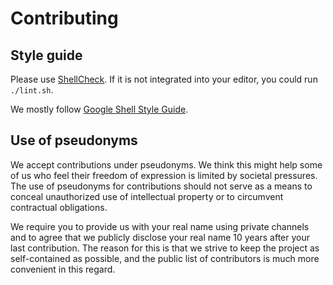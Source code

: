 # Contributing

## Style guide

Please use [ShellCheck](https://www.shellcheck.net/). If it is not integrated into your editor, you could run `./lint.sh`.

We mostly follow [Google Shell Style Guide](https://google.github.io/styleguide/shellguide.html).

## Use of pseudonyms

We accept contributions under pseudonyms. We think this might help some of us who feel their freedom of expression is limited by societal pressures. The use of pseudonyms for contributions should not serve as a means to conceal unauthorized use of intellectual property or to circumvent contractual obligations.

We require you to provide us with your real name using private channels and to agree that we publicly disclose your real name 10 years after your last contribution. The reason for this is that we strive to keep the project as self-contained as possible, and the public list of contributors is much more convenient in this regard.

